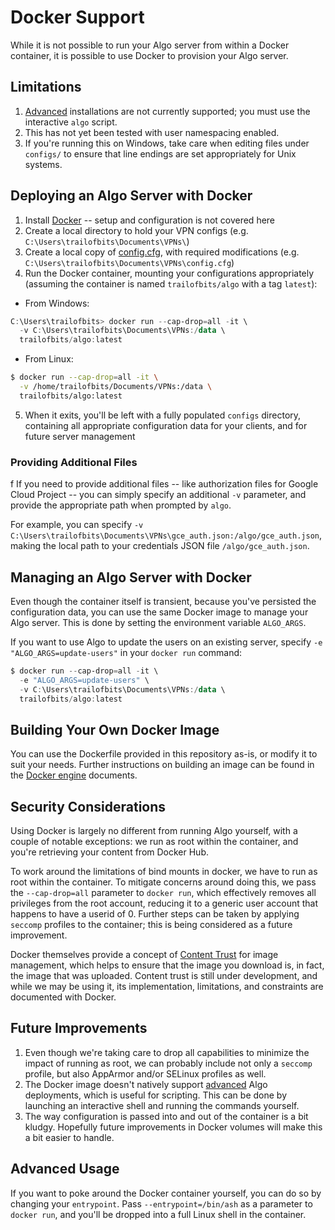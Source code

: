# Docker Support

While it is not possible to run your Algo server from within a Docker container, it is possible to use Docker to provision your Algo server.

## Limitations

1. [Advanced](deploy-from-ansible.md) installations are not currently supported; you must use the interactive `algo` script.
2. This has not yet been tested with user namespacing enabled.
3. If you're running this on Windows, take care when editing files under `configs/` to ensure that line endings are set appropriately for Unix systems.

## Deploying an Algo Server with Docker

1. Install [Docker](https://www.docker.com/community-edition#/download) --  setup and configuration is not covered here
2. Create a local directory to hold your VPN configs (e.g. `C:\Users\trailofbits\Documents\VPNs\`)
3. Create a local copy of [config.cfg](https://github.com/trailofbits/algo/blob/master/config.cfg), with required modifications (e.g. `C:\Users\trailofbits\Documents\VPNs\config.cfg`)
4. Run the Docker container, mounting your configurations appropriately (assuming the container is named `trailofbits/algo` with a tag `latest`):
  - From Windows:
   ```powershell
   C:\Users\trailofbits> docker run --cap-drop=all -it \
     -v C:\Users\trailofbits\Documents\VPNs:/data \
     trailofbits/algo:latest
   ```
  - From Linux:
  ```bash
  $ docker run --cap-drop=all -it \
    -v /home/trailofbits/Documents/VPNs:/data \
    trailofbits/algo:latest
  ```
5. When it exits, you'll be left with a fully populated `configs` directory, containing all appropriate configuration data for your clients, and for future server management

### Providing Additional Files
f
If you need to provide additional files -- like authorization files for Google Cloud Project -- you can simply specify an additional `-v` parameter, and provide the appropriate path when prompted by `algo`.

For example, you can specify `-v C:\Users\trailofbits\Documents\VPNs\gce_auth.json:/algo/gce_auth.json`, making the local path to your credentials JSON file `/algo/gce_auth.json`.

## Managing an Algo Server with Docker

Even though the container itself is transient, because you've persisted the configuration data, you can use the same Docker image to manage your Algo server. This is done by setting the environment variable `ALGO_ARGS`.

If you want to use Algo to update the users on an existing server, specify `-e "ALGO_ARGS=update-users"` in your `docker run` command:
```powershell
$ docker run --cap-drop=all -it \
  -e "ALGO_ARGS=update-users" \
  -v C:\Users\trailofbits\Documents\VPNs:/data \
  trailofbits/algo:latest
```

## Building Your Own Docker Image

You can use the Dockerfile provided in this repository as-is, or modify it to suit your needs. Further instructions on building an image can be found in the [Docker engine](https://docs.docker.com/engine/) documents.

## Security Considerations

Using Docker is largely no different from running Algo yourself, with a couple of notable exceptions: we run as root within the container, and you're retrieving your content from Docker Hub.

To work around the limitations of bind mounts in docker, we have to run as root within the container. To mitigate concerns around doing this, we pass the `--cap-drop=all` parameter to `docker run`, which effectively removes all privileges from the root account, reducing it to a generic user account that happens to have a userid of 0. Further steps can be taken by applying `seccomp` profiles to the container; this is being considered as a future improvement.

Docker themselves provide a concept of [Content Trust](https://docs.docker.com/engine/security/trust/content_trust/) for image management, which helps to ensure that the image you download is, in fact, the image that was uploaded. Content trust is still under development, and while we may be using it, its implementation, limitations, and constraints are documented with Docker.

## Future Improvements

1. Even though we're taking care to drop all capabilities to minimize the impact of running as root, we can probably include not only a `seccomp` profile, but also AppArmor and/or SELinux profiles as well.
2. The Docker image doesn't natively support [advanced](deploy-from-ansible.md) Algo deployments, which is useful for scripting. This can be done by launching an interactive shell and running the commands yourself.
3. The way configuration is passed into and out of the container is a bit kludgy. Hopefully future improvements in Docker volumes will make this a bit easier to handle.

## Advanced Usage

If you want to poke around the Docker container yourself, you can do so by changing your `entrypoint`. Pass `--entrypoint=/bin/ash` as a parameter to `docker run`, and you'll be dropped into a full Linux shell in the container.
